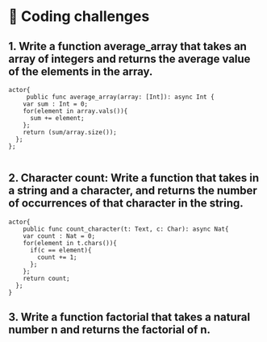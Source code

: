 # <a id="coding-challenges"> 🥊 Coding challenges </a>
## 1. Write a function **average_array** that takes an array of integers and returns the average value of the elements in the array.
```
actor{
     public func average_array(array: [Int]): async Int {
    var sum : Int = 0;
    for(element in array.vals()){
      sum += element;
    };
    return (sum/array.size());
  };
};
 
```

## 2. Character count: Write a function that takes in a string and a character, and returns the number of occurrences of that character in the string.
```
actor{
    public func count_character(t: Text, c: Char): async Nat{
    var count : Nat = 0;
    for(element in t.chars()){
      if(c == element){
        count += 1;
      };
    };
    return count;
  };
}
```

## 3. Write a function factorial that takes a natural number n and returns the factorial of n.
